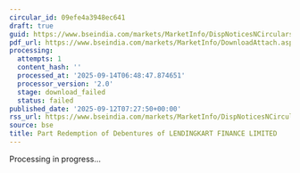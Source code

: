 ```yaml
---
circular_id: 09efe4a3948ec641
draft: true
guid: https://www.bseindia.com/markets/MarketInfo/DispNoticesNCirculars.aspx?Noticeid={DC57E4CC-8E5F-4EB7-BE76-19A9F9CA3228}&noticeno=20250912-17&dt=09/12/2025&icount=17&totcount=103&flag=0
pdf_url: https://www.bseindia.com/markets/MarketInfo/DownloadAttach.aspx?id=20250912-17&attachedId=
processing:
  attempts: 1
  content_hash: ''
  processed_at: '2025-09-14T06:48:47.874651'
  processor_version: '2.0'
  stage: download_failed
  status: failed
published_date: '2025-09-12T07:27:50+00:00'
rss_url: https://www.bseindia.com/markets/MarketInfo/DispNoticesNCirculars.aspx?Noticeid={DC57E4CC-8E5F-4EB7-BE76-19A9F9CA3228}&noticeno=20250912-17&dt=09/12/2025&icount=17&totcount=103&flag=0
source: bse
title: Part Redemption of Debentures of LENDINGKART FINANCE LIMITED
---
```


Processing in progress...